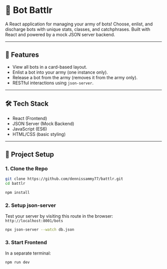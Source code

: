 # 🤖 Bot Battlr

A React application for managing your army of bots! Choose, enlist, and discharge bots with unique stats, classes, and catchphrases. Built with React and powered by a mock JSON server backend.

---

## 🚀 Features

- View all bots in a card-based layout.
- Enlist a bot into your army (one instance only).
- Release a bot from the army (removes it from the army only).
- RESTful interactions using `json-server`.

---

## 🛠️ Tech Stack

- React (Frontend)
- JSON Server (Mock Backend)
- JavaScript (ES6)
- HTML/CSS (basic styling)

---

## 📁 Project Setup

### 1. Clone the Repo

```bash
git clone https://github.com/dennissammy77/battlr.git
cd battlr

npm install
```

### 2. Setup json-server
Test your server by visiting this route in the browser:
`http://localhost:8001/bots`

```bash
npx json-server --watch db.json
```

### 3. Start Frontend
In a separate terminal:
```bash
npm run dev
```